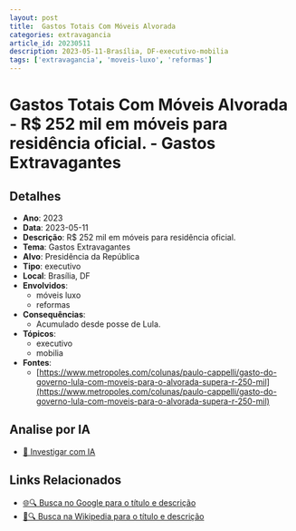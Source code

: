 ```yaml
---
layout: post
title:  Gastos Totais Com Móveis Alvorada
categories: extravagancia
article_id: 20230511
description: 2023-05-11-Brasília, DF-executivo-mobilia
tags: ['extravagancia', 'moveis-luxo', 'reformas']
---
```


# Gastos Totais Com Móveis Alvorada - R$ 252 mil em móveis para residência oficial. - Gastos Extravagantes

## Detalhes
- **Ano**: 2023
- **Data**: 2023-05-11
- **Descrição**: R$ 252 mil em móveis para residência oficial.
- **Tema**: Gastos Extravagantes
- **Alvo**: Presidência da República
- **Tipo**: executivo
- **Local**: Brasília, DF
- **Envolvidos**:
  - móveis luxo
  - reformas
- **Consequências**:
  - Acumulado desde posse de Lula.
- **Tópicos**:
  - executivo
  - mobilia
- **Fontes**:
  - [https://www.metropoles.com/colunas/paulo-cappelli/gasto-do-governo-lula-com-moveis-para-o-alvorada-supera-r-250-mil](https://www.metropoles.com/colunas/paulo-cappelli/gasto-do-governo-lula-com-moveis-para-o-alvorada-supera-r-250-mil)

## Analise por IA
- [🤖 Investigar com IA](https://www.perplexity.ai/search?q=%22gastos%20estravagantes%20departamento%20p%C3%BAblico%20Brasil%22%20Gastos%20Totais%20Com%20M%C3%B3veis%20Alvorada%20R%24%20252%20mil%20em%20m%C3%B3veis%20para%20resid%C3%AAncia%20oficial.%20Bras%C3%ADlia%2C%20DF%202023-05-11)

## Links Relacionados
- [🌐🔍 Busca no Google para o título e descrição](https://www.google.com/search?q=%22gastos%20estravagantes%20departamento%20p%C3%BAblico%20Brasil%22%20Gastos%20Totais%20Com%20M%C3%B3veis%20Alvorada%20R%24%20252%20mil%20em%20m%C3%B3veis%20para%20resid%C3%AAncia%20oficial.%20Bras%C3%ADlia%2C%20DF%202023-05-11)
- [📖🔍 Busca na Wikipedia para o título e descrição](https://pt.wikipedia.org/w/index.php?search=%22gastos%20estravagantes%20departamento%20p%C3%BAblico%20Brasil%22%20Gastos%20Totais%20Com%20M%C3%B3veis%20Alvorada%20R%24%20252%20mil%20em%20m%C3%B3veis%20para%20resid%C3%AAncia%20oficial.%20Bras%C3%ADlia%2C%20DF%202023-05-11)

